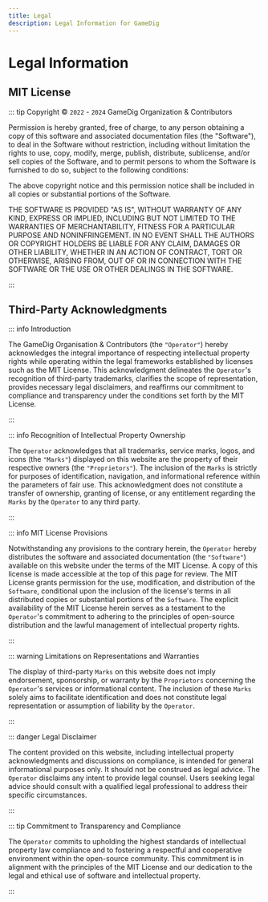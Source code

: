```yaml
---
title: Legal
description: Legal Information for GameDig
---
```


# Legal Information

## MIT License

::: tip Copyright © `2022` - `2024` GameDig Organization & Contributors

Permission is hereby granted, free of charge, to any person obtaining a copy of
this software and associated documentation files (the "Software"), to deal in
the Software without restriction, including without limitation the rights to
use, copy, modify, merge, publish, distribute, sublicense, and/or sell copies of
the Software, and to permit persons to whom the Software is furnished to do so,
subject to the following conditions:

The above copyright notice and this permission notice shall be included in all
copies or substantial portions of the Software.

THE SOFTWARE IS PROVIDED "AS IS", WITHOUT WARRANTY OF ANY KIND, EXPRESS OR
IMPLIED, INCLUDING BUT NOT LIMITED TO THE WARRANTIES OF MERCHANTABILITY, FITNESS
FOR A PARTICULAR PURPOSE AND NONINFRINGEMENT. IN NO EVENT SHALL THE AUTHORS OR
COPYRIGHT HOLDERS BE LIABLE FOR ANY CLAIM, DAMAGES OR OTHER LIABILITY, WHETHER
IN AN ACTION OF CONTRACT, TORT OR OTHERWISE, ARISING FROM, OUT OF OR IN
CONNECTION WITH THE SOFTWARE OR THE USE OR OTHER DEALINGS IN THE SOFTWARE.

:::

## Third-Party Acknowledgments

::: info Introduction

The GameDig Organisation & Contributors (the `"Operator"`) hereby acknowledges
the integral importance of respecting intellectual property rights while
operating within the legal frameworks established by licenses such as the MIT
License. This acknowledgment delineates the `Operator`'s recognition of
third-party trademarks, clarifies the scope of representation, provides
necessary legal disclaimers, and reaffirms our commitment to compliance and
transparency under the conditions set forth by the MIT License.

:::

::: info Recognition of Intellectual Property Ownership

The `Operator` acknowledges that all trademarks, service marks, logos, and icons
(the `"Marks"`) displayed on this website are the property of their respective
owners (the `"Proprietors"`). The inclusion of the `Marks` is strictly for
purposes of identification, navigation, and informational reference within the
parameters of fair use. This acknowledgment does not constitute a transfer of
ownership, granting of license, or any entitlement regarding the `Marks` by the
`Operator` to any third party.

:::

::: info MIT License Provisions

Notwithstanding any provisions to the contrary herein, the `Operator` hereby
distributes the software and associated documentation (the `"Software"`)
available on this website under the terms of the MIT License. A copy of this
license is made accessible at the top of this page for review. The MIT License
grants permission for the use, modification, and distribution of the `Software`,
conditional upon the inclusion of the license's terms in all distributed copies
or substantial portions of the `Software`. The explicit availability of the MIT
License herein serves as a testament to the `Operator`'s commitment to adhering
to the principles of open-source distribution and the lawful management of
intellectual property rights.

:::

::: warning Limitations on Representations and Warranties

The display of third-party `Marks` on this website does not imply endorsement,
sponsorship, or warranty by the `Proprietors` concerning the `Operator`'s
services or informational content. The inclusion of these `Marks` solely aims to
facilitate identification and does not constitute legal representation or
assumption of liability by the `Operator`.

:::

::: danger Legal Disclaimer

The content provided on this website, including intellectual property
acknowledgments and discussions on compliance, is intended for general
informational purposes only. It should not be construed as legal advice. The
`Operator` disclaims any intent to provide legal counsel. Users seeking legal
advice should consult with a qualified legal professional to address their
specific circumstances.

:::

::: tip Commitment to Transparency and Compliance

The `Operator` commits to upholding the highest standards of intellectual
property law compliance and to fostering a respectful and cooperative
environment within the open-source community. This commitment is in alignment
with the principles of the MIT License and our dedication to the legal and
ethical use of software and intellectual property.

:::
